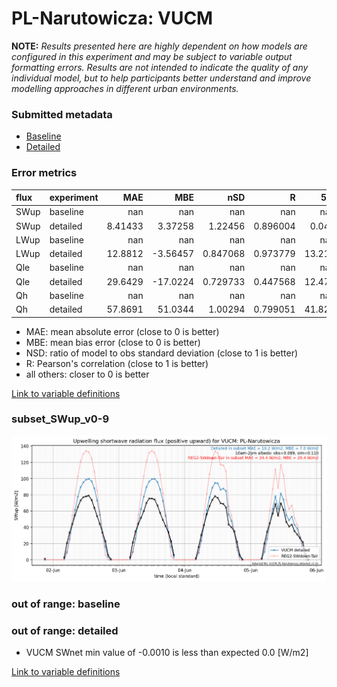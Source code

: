 # PL-Narutowicza: VUCM

**NOTE:** *Results presented here are highly dependent on how models are configured in this experiment and may be subject to variable output formatting errors. Results are not intended to indicate the quality of any individual model, but to help participants better understand and improve modelling approaches in different urban environments.*

### Submitted metadata

- [Baseline](VUCM_PL-Narutowicza_baseline_attrs.md)
- [Detailed](VUCM_PL-Narutowicza_detailed_attrs.md)

### Error metrics

| flux   | experiment   |       MAE |       MBE |        nSD |          R |     5th |    95th |     RMSE |      cRMSE |      AMBE |        1-nSD |         1-R |   nSkewness |   nKurtosis |    Overlap |
|:-------|:-------------|----------:|----------:|-----------:|-----------:|--------:|--------:|---------:|-----------:|----------:|-------------:|------------:|------------:|------------:|-----------:|
| SWup   | baseline     | nan       | nan       | nan        | nan        | nan     | nan     | nan      | nan        | nan       | nan          | nan         | nan         |  nan        | nan        |
| SWup   | detailed     |   8.41433 |   3.37258 |   1.22456  |   0.896004 |   0.045 |  17.766 |  12.3985 |   0.552386 |   3.37258 |   0.224564   |   0.103996  |   0.0434745 |    1.65863  |   0.127399 |
| LWup   | baseline     | nan       | nan       | nan        | nan        | nan     | nan     | nan      | nan        | nan       | nan          | nan         | nan         |  nan        | nan        |
| LWup   | detailed     |  12.8812  |  -3.56457 |   0.847068 |   0.973779 |  13.219 |  15.88  |  15.56   |   0.260403 |   3.56457 |   0.152932   |   0.0262208 |   0.489716  |    1.36001  |   0.117221 |
| Qle    | baseline     | nan       | nan       | nan        | nan        | nan     | nan     | nan      | nan        | nan       | nan          | nan         | nan         |  nan        | nan        |
| Qle    | detailed     |  29.6429  | -17.0224  |   0.729733 |   0.447568 |  12.476 |  37.873 |  43.8275 |   0.93771  |  17.0224  |   0.270269   |   0.552432  |   2.24288   |    7.6913   |   0.413586 |
| Qh     | baseline     | nan       | nan       | nan        | nan        | nan     | nan     | nan      | nan        | nan       | nan          | nan         | nan         |  nan        | nan        |
| Qh     | detailed     |  57.8691  |  51.0344  |   1.00294  |   0.799051 |  41.822 |  45.449 |  68.9334 |   0.634893 |  51.0344  |   0.00293742 |   0.200949  |   0.147907  |    0.214514 |   0.455888 |

 - MAE: mean absolute error (close to 0 is better)
 - MBE: mean bias error (close to 0 is better)
 - NSD: ratio of model to obs standard deviation (close to 1 is better)
 - R: Pearson's correlation (close to 1 is better)
 - all others: closer to 0 is better

[Link to variable definitions](../modelattrs/variable_definitions.md)

### <a name="subset_swup_v0-9"></a>subset_SWup_v0-9
[![VUCM_PL-Narutowicza_subset_SWup_v0-9.png](VUCM_PL-Narutowicza_subset_SWup_v0-9.png)](VUCM_PL-Narutowicza_subset_SWup_v0-9.png)

### out of range: baseline


### out of range: detailed

 - VUCM SWnet min value of -0.0010 is less than expected 0.0 [W/m2]


[Link to variable definitions](../modelattrs/variable_definitions.md)

